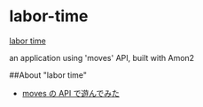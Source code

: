 labor-time
==========

[labor time](http://labortime.k1ch1.com)

an application using 'moves' API, built with Amon2

##About "labor time"  
* [moves の API で遊んでみた](http://m0t0k1ch1st0ry.com/blog/2013/08/29/moves-api)
